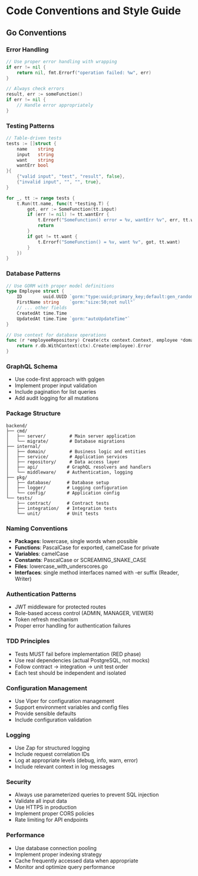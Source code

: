 # Code Conventions and Style Guide

## Go Conventions

### Error Handling
```go
// Use proper error handling with wrapping
if err != nil {
    return nil, fmt.Errorf("operation failed: %w", err)
}

// Always check errors
result, err := someFunction()
if err != nil {
    // Handle error appropriately
}
```

### Testing Patterns
```go
// Table-driven tests
tests := []struct {
    name    string
    input   string
    want    string
    wantErr bool
}{
    {"valid input", "test", "result", false},
    {"invalid input", "", "", true},
}

for _, tt := range tests {
    t.Run(tt.name, func(t *testing.T) {
        got, err := SomeFunction(tt.input)
        if (err != nil) != tt.wantErr {
            t.Errorf("SomeFunction() error = %v, wantErr %v", err, tt.wantErr)
            return
        }
        if got != tt.want {
            t.Errorf("SomeFunction() = %v, want %v", got, tt.want)
        }
    })
}
```

### Database Patterns
```go
// Use GORM with proper model definitions
type Employee struct {
    ID        uuid.UUID `gorm:"type:uuid;primary_key;default:gen_random_uuid()"`
    FirstName string    `gorm:"size:50;not null"`
    // ... other fields
    CreatedAt time.Time
    UpdatedAt time.Time `gorm:"autoUpdateTime"`
}

// Use context for database operations
func (r *employeeRepository) Create(ctx context.Context, employee *domain.Employee) error {
    return r.db.WithContext(ctx).Create(employee).Error
}
```

### GraphQL Schema
- Use code-first approach with gqlgen
- Implement proper input validation
- Include pagination for list queries
- Add audit logging for all mutations

### Package Structure
```
backend/
├── cmd/
│   ├── server/         # Main server application
│   └── migrate/        # Database migrations
├── internal/
│   ├── domain/         # Business logic and entities
│   ├── service/        # Application services
│   ├── repository/     # Data access layer
│   ├── api/           # GraphQL resolvers and handlers
│   └── middleware/    # Authentication, logging
├── pkg/
│   ├── database/      # Database setup
│   ├── logger/        # Logging configuration
│   └── config/        # Application config
└── tests/
    ├── contract/      # Contract tests
    ├── integration/   # Integration tests
    └── unit/          # Unit tests
```

### Naming Conventions
- **Packages**: lowercase, single words when possible
- **Functions**: PascalCase for exported, camelCase for private
- **Variables**: camelCase
- **Constants**: PascalCase or SCREAMING_SNAKE_CASE
- **Files**: lowercase_with_underscores.go
- **Interfaces**: single method interfaces named with -er suffix (Reader, Writer)

### Authentication Patterns
- JWT middleware for protected routes
- Role-based access control (ADMIN, MANAGER, VIEWER)
- Token refresh mechanism
- Proper error handling for authentication failures

### TDD Principles
- Tests MUST fail before implementation (RED phase)
- Use real dependencies (actual PostgreSQL, not mocks)
- Follow contract → integration → unit test order
- Each test should be independent and isolated

### Configuration Management
- Use Viper for configuration management
- Support environment variables and config files
- Provide sensible defaults
- Include configuration validation

### Logging
- Use Zap for structured logging
- Include request correlation IDs
- Log at appropriate levels (debug, info, warn, error)
- Include relevant context in log messages

### Security
- Always use parameterized queries to prevent SQL injection
- Validate all input data
- Use HTTPS in production
- Implement proper CORS policies
- Rate limiting for API endpoints

### Performance
- Use database connection pooling
- Implement proper indexing strategy
- Cache frequently accessed data when appropriate
- Monitor and optimize query performance